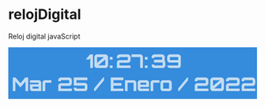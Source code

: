 # relojDigital
Reloj digital javaScript

![Image text](https://github.com/Mfassi96/relojDigital/blob/main/reloj.png)
